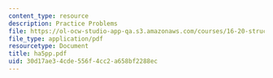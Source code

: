 ```yaml
---
content_type: resource
description: Practice Problems
file: https://ol-ocw-studio-app-qa.s3.amazonaws.com/courses/16-20-structural-mechanics-fall-2002/30d17ae34cde556f4cc2a658bf2288ec_ha5pp.pdf
file_type: application/pdf
resourcetype: Document
title: ha5pp.pdf
uid: 30d17ae3-4cde-556f-4cc2-a658bf2288ec
---
```

